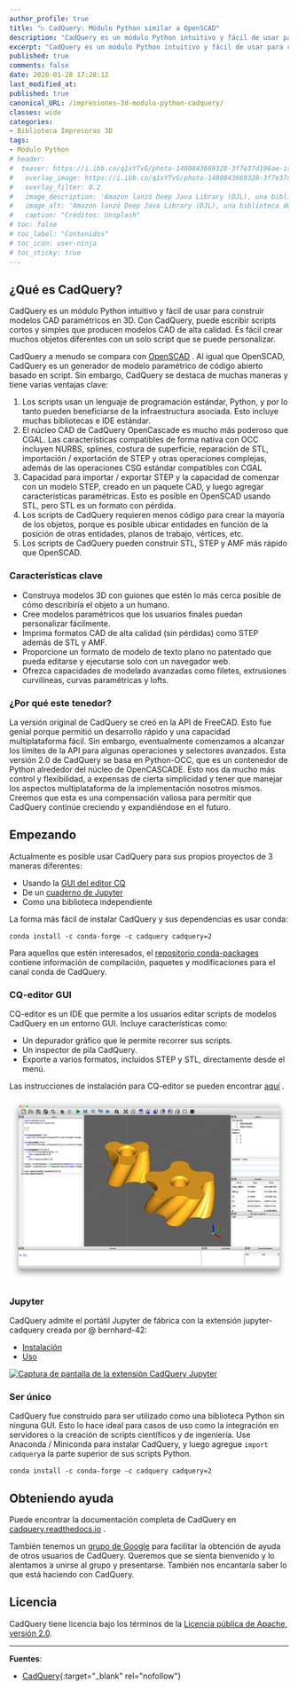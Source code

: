 ```yaml
---
author_profile: true
title: "▷ CadQuery: Módulo Python similar a OpenSCAD"
description: "CadQuery es un módulo Python intuitivo y fácil de usar para construir modelos CAD paramétricos en 3D."
excerpt: "CadQuery es un módulo Python intuitivo y fácil de usar para construir modelos CAD paramétricos en 3D."
published: true
comments: false
date: 2020-01-28 17:28:12
last_modified_at: 
published: true
canonical_URL: /impresiones-3d-modulo-python-cadquery/
classes: wide
categories:
- Biblioteca Impresoras 3D
tags:
- Módulo Python
# header:
#  teaser: https://i.ibb.co/q1xYTvG/photo-1480843669328-3f7e37d196ae-ixlib-rb-1-2.jpg
#   overlay_image: https://i.ibb.co/q1xYTvG/photo-1480843669328-3f7e37d196ae-ixlib-rb-1-2.jpg
#   overlay_filter: 0.2
#   image_description: 'Amazon lanzó Deep Java Library (DJL), una biblioteca de código abierto con API de Java para simplificar la capacitación, las pruebas, la implementación y la creación en 2020'
#   image_alt: 'Amazon lanzó Deep Java Library (DJL), una biblioteca de código abierto con API de Java para simplificar la capacitación, las pruebas, la implementación y la creación en 2002'
#   caption: "Créditos: Unsplash"
# toc: false
# toc_label: "Contenidos"
# toc_icon: user-ninja
# toc_sticky: true
---
```


## ¿Qué es CadQuery?

CadQuery es un módulo Python intuitivo y fácil de usar para construir modelos CAD paramétricos en 3D. Con CadQuery, puede escribir scripts cortos y simples que producen modelos CAD de alta calidad. Es fácil crear muchos objetos diferentes con un solo script que se puede personalizar.

CadQuery a menudo se compara con [OpenSCAD](http://www.openscad.org/) . Al igual que OpenSCAD, CadQuery es un generador de modelo paramétrico de código abierto basado en script. Sin embargo, CadQuery se destaca de muchas maneras y tiene varias ventajas clave:

1. Los scripts usan un lenguaje de programación estándar, Python, y por lo tanto pueden beneficiarse de la infraestructura asociada. Esto incluye muchas bibliotecas e IDE estándar.
2. El núcleo CAD de CadQuery OpenCascade es mucho más poderoso que CGAL. Las características compatibles de forma nativa con OCC incluyen NURBS, splines, costura de superficie, reparación de STL, importación / exportación de STEP y otras operaciones complejas, además de las operaciones CSG estándar compatibles con CGAL
3. Capacidad para importar / exportar STEP y la capacidad de comenzar con un modelo STEP, creado en un paquete CAD, y luego agregar características paramétricas. Esto es posible en OpenSCAD usando STL, pero STL es un formato con pérdida.
4. Los scripts de CadQuery requieren menos código para crear la mayoría de los objetos, porque es posible ubicar entidades en función de la posición de otras entidades, planos de trabajo, vértices, etc.
5. Los scripts de CadQuery pueden construir STL, STEP y AMF más rápido que OpenSCAD.

### Características clave

- Construya modelos 3D con guiones que estén lo más cerca posible de cómo describiría el objeto a un humano.
- Cree modelos paramétricos que los usuarios finales puedan personalizar fácilmente.
- Imprima formatos CAD de alta calidad (sin pérdidas) como STEP además de STL y AMF.
- Proporcione un formato de modelo de texto plano no patentado que pueda editarse y ejecutarse solo con un navegador web.
- Ofrezca capacidades de modelado avanzadas como filetes, extrusiones curvilíneas, curvas paramétricas y lofts.

### ¿Por qué este tenedor?

La versión original de CadQuery se creó en la API de FreeCAD. Esto fue genial porque permitió un desarrollo rápido y una capacidad multiplataforma fácil. Sin embargo, eventualmente comenzamos a alcanzar los límites de la API para algunas operaciones y selectores avanzados. Esta versión 2.0 de CadQuery se basa en Python-OCC, que es un contenedor de Python alrededor del núcleo de OpenCASCADE. Esto nos da mucho más control y flexibilidad, a expensas de cierta simplicidad y tener que manejar los aspectos multiplataforma de la implementación nosotros mismos. Creemos que esta es una compensación valiosa para permitir que CadQuery continúe creciendo y expandiéndose en el futuro.

## Empezando

Actualmente es posible usar CadQuery para sus propios proyectos de 3 maneras diferentes:

- Usando la [GUI del editor CQ](https://github.com/CadQuery/CQ-editor)
- De un [cuaderno de Jupyter](https://github.com/bernhard-42/jupyter-cadquery)
- Como una biblioteca independiente

La forma más fácil de instalar CadQuery y sus dependencias es usar conda:

```
conda install -c conda-forge -c cadquery cadquery=2
```

Para aquellos que estén interesados, el [repositorio conda-packages](https://github.com/CadQuery/conda-packages) contiene información de compilación, paquetes y modificaciones para el canal conda de CadQuery.

### CQ-editor GUI

CQ-editor es un IDE que permite a los usuarios editar scripts de modelos CadQuery en un entorno GUI. Incluye características como:

- Un depurador gráfico que le permite recorrer sus scripts.
- Un inspector de pila CadQuery.
- Exporte a varios formatos, incluidos STEP y STL, directamente desde el menú.

Las instrucciones de instalación para CQ-editor se pueden encontrar [aquí](https://github.com/CadQuery/CQ-editor#installation) .

[![Captura de pantalla del editor CQ](https://raw.githubusercontent.com/CadQuery/CQ-editor/master/screenshots/screenshot3.png)](https://raw.githubusercontent.com/CadQuery/CQ-editor/master/screenshots/screenshot3.png)

### Jupyter

CadQuery admite el portátil Jupyter de fábrica con la extensión jupyter-cadquery creada por @ bernhard-42:

- [Instalación](https://github.com/bernhard-42/jupyter-cadquery#installation)
- [Uso](https://github.com/bernhard-42/jupyter-cadquery#jupyter-cadquery)

[![Captura de pantalla de la extensión CadQuery Jupyter](https://raw.githubusercontent.com/bernhard-42/jupyter-cadquery/master/screenshots/0_intro.png)](https://raw.githubusercontent.com/bernhard-42/jupyter-cadquery/master/screenshots/0_intro.png)

### Ser único

CadQuery fue construido para ser utilizado como una biblioteca Python sin ninguna GUI. Esto lo hace ideal para casos de uso como la integración en servidores o la creación de scripts científicos y de ingeniería. Use Anaconda / Miniconda para instalar CadQuery, y luego agregue `import cadquery`a la parte superior de sus scripts Python.

```
conda install -c conda-forge -c cadquery cadquery=2
```

## Obteniendo ayuda

Puede encontrar la documentación completa de CadQuery en [cadquery.readthedocs.io](https://cadquery.readthedocs.io/) .

También tenemos un [grupo de Google](https://groups.google.com/forum/#!forum/cadquery) para facilitar la obtención de ayuda de otros usuarios de CadQuery. Queremos que se sienta bienvenido y lo alentamos a unirse al grupo y presentarse. También nos encantaría saber lo que está haciendo con CadQuery.

## Licencia

CadQuery tiene licencia bajo los términos de la [Licencia pública de Apache, versión 2.0](http://www.apache.org/licenses/LICENSE-2.0).

_____

**Fuentes**:

* [CadQuery](https://github.com/CadQuery/cadquery#what-is-cadquery){:target="_blank" rel="nofollow"}